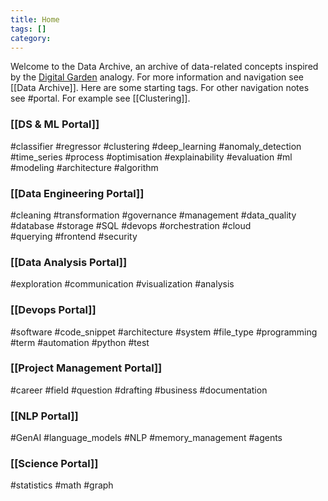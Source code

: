 ```yaml
---
title: Home
tags: []
category:
---
```

Welcome to the Data Archive, an archive of data-related concepts inspired by the [Digital Garden](https://jzhao.xyz/posts/networked-thought/) analogy. For more information and navigation see [[Data Archive]]. Here are some starting tags. For other navigation notes see #portal. For example see [[Clustering]].

### [[DS & ML Portal]]

 #classifier #regressor #clustering #deep_learning #anomaly_detection 
 #time_series #process #optimisation #explainability #evaluation #ml 
 #modeling #architecture #algorithm                   
### [[Data Engineering Portal]]

 #cleaning #transformation #governance #management #data_quality 
 #database #storage #SQL #devops #orchestration #cloud     
 #querying #frontend #security                   
### [[Data Analysis Portal]]

 #exploration #communication #visualization #analysis 
### [[Devops Portal]]

 #software #code_snippet #architecture #system #file_type 
 #programming #term #automation #python #test       
### [[Project Management Portal]]

 #career #field #question #drafting #business #documentation 
### [[NLP Portal]]

 #GenAI #language_models #NLP #memory_management #agents 
### [[Science Portal]]

 #statistics #math #graph 

